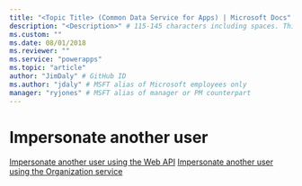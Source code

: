 ```yaml
---
title: "<Topic Title> (Common Data Service for Apps) | Microsoft Docs" # Intent and product brand in a unique string of 43-59 chars including spaces
description: "<Description>" # 115-145 characters including spaces. This abstract displays in the search result.
ms.custom: ""
ms.date: 08/01/2018
ms.reviewer: ""
ms.service: "powerapps"
ms.topic: "article"
author: "JimDaly" # GitHub ID
ms.author: "jdaly" # MSFT alias of Microsoft employees only
manager: "ryjones" # MSFT alias of manager or PM counterpart
---
```

# Impersonate another user

<!--
General information that applieds to both services goes here

 https://docs.microsoft.com/en-us/dynamics365/customer-engagement/developer/org-service/impersonate-another-user 

Then hand-off to sub-topics for specific implementations
-->

[Impersonate another user using the Web API](webapi/impersonate-another-user-web-api.md)
[Impersonate another user using the Organization service](org-service/impersonate-another-user.md)